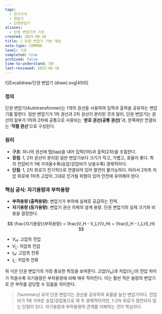 ```yaml
---
tags:
  - 전기기사
  - 변압기
  - 단권변압기
aliases:
  - 단권 변압기의 기초
created: 2025-06-10
title: 📝 단권 변압기 기본 개념
note-type: COMMON
level: 기초
completed: true
archived: false
time-to-understand: 5분
last-reviewed: 2025-06-10
---
```


![[Excalidraw/단권 변압기 (draw).svg|450]]
### 정의

단권 변압기(Autotransformer)는 1개의 권선을 사용하여 입력과 출력을 공유하는 변압기를 말한다. 일반 변압기가 1차 권선과 2차 권선이 분리된 것과 달리, 단권 변압기는 권선의 일부가 1차와 2차에 공통으로 사용되는 '**분로 권선(공통 권선)**'과, 한쪽에만 연결되는 '**직렬 권선**'으로 구성된다.

### 원리
- **구조**: 하나의 권선에 탭(tap)을 내어 입력(1차)과 출력(2차)을 조절한다.
- **장점**: 1, 2차 권선이 분리된 일반 변압기보다 크기가 작고, 가볍고, 효율이 좋다. 특히 전압비가 1에 가까울수록(승압/강압비가 낮을수록) 경제적이다.
- **단점**: 1, 2차 회로가 전기적으로 연결되어 있어 절연이 불가능하다. 따라서 2차측 저압 회로에 1차측 고압이 그대로 인가될 위험이 있어 안전에 유의해야 한다.

### 핵심 공식: 자기용량과 부하용량

- **부하용량 (출력용량)**: 변압기가 부하에 실제로 공급하는 전력.
- **자기용량 (등가용량)**: 변압기 권선 자체의 설계 용량. 단권 변압기의 실제 크기와 비용을 결정한다.

$$
\frac{자기용량}{부하용량} = \frac{V_H - V_L}{V_H} = \frac{I_H - I_L}{I_H}
$$
- $V_H$: 고압측 전압
- $V_L$: 저압측 전압
- $I_H$: 고압측 전류
- $I_L$: 저압측 전류

위 식은 단권 변압기의 가장 중요한 특징을 보여준다. 고압($V_H$)과 저압($V_L$)의 전압 차이가 작을수록 자기용량은 부하용량에 비해 매우 작아진다. 이는 훨씬 작은 용량의 변압기로 큰 부하를 감당할 수 있음을 의미한다.

>[!summary] 요약
>단권 변압기는 권선을 공유하여 효율을 높인 변압기이다. 전압비가 1에 가까운 승압/강압용으로 매
>우 경제적이지만, 1-2차 회로가 절연되지 않는 단점이 있다. 자기용량과 부하용량의 관계를 이해하는 것이 핵심이다. 